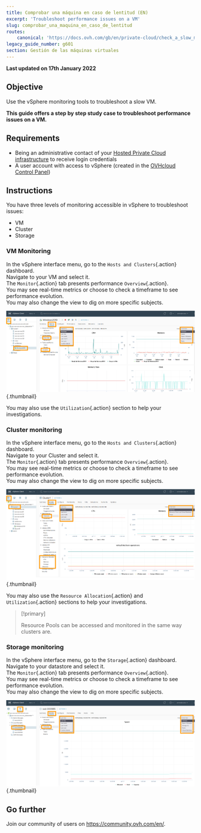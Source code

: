 ```yaml
---
title: Comprobar una máquina en caso de lentitud (EN)
excerpt: 'Troubleshoot performance issues on a VM'
slug: comprobar_una_maquina_en_caso_de_lentitud
routes:
    canonical: 'https://docs.ovh.com/gb/en/private-cloud/check_a_slow_machine/'
legacy_guide_number: g601
section: Gestión de las máquinas virtuales
---
```


**Last updated on 17th January 2022**

## Objective

Use the vSphere monitoring tools to troubleshoot a slow VM.

**This guide offers a step by step study case to troubleshoot performance issues on a VM.**

## Requirements

- Being an administrative contact of your [Hosted Private Cloud infrastructure](https://www.ovhcloud.com/es/enterprise/products/hosted-private-cloud/) to receive login credentials
- A user account with access to vSphere (created in the [OVHcloud Control Panel](https://ca.ovh.com/auth/?action=gotomanager&from=https://www.ovh.com/world/&ovhSubsidiary=ws))

## Instructions

You have three levels of monitoring accessible in vSphere to troubleshoot issues:

- VM
- Cluster
- Storage

### VM Monitoring

In the vSphere interface menu, go to the `Hosts and Clusters`{.action} dashboard.<br>
Navigate to your VM and select it.<br>
The `Monitor`{.action} tab presents performance `Overview`{.action}.<br>
You may see real-time metrics or choose to check a timeframe to see performance evolution.<br>
You may also change the view to dig on more specific subjects.

![VM monitoring](images/en01vm.png){.thumbnail}

You may also use the `Utilization`{.action} section to help your investigations.

### Cluster monitoring

In the vSphere interface menu, go to the `Hosts and Clusters`{.action} dashboard.<br>
Navigate to your Cluster and select it.<br>
The `Monitor`{.action} tab presents performance `Overview`{.action}.<br>
You may see real-time metrics or choose to check a timeframe to see performance evolution.<br>
You may also change the view to dig on more specific subjects.

![cluster mmonitoring](images/en02cluster.png){.thumbnail}

You may also use the `Resource Allocation`{.action} and `Utilization`{.action} sections to help your investigations.

> [!primary]
>
> Resource Pools can be accessed and monitored in the same way clusters are.
> 

### Storage monitoring

In the vSphere interface menu, go to the `Storage`{.action} dashboard.<br>
Navigate to your datastore and select it.<br>
The `Monitor`{.action} tab presents performance `Overview`{.action}.<br>
You may see real-time metrics or choose to check a timeframe to see performance evolution.<br>
You may also change the view to dig on more specific subjects.

![storage monitoring](images/en03storage.png){.thumbnail}

## Go further

Join our community of users on <https://community.ovh.com/en/>.
